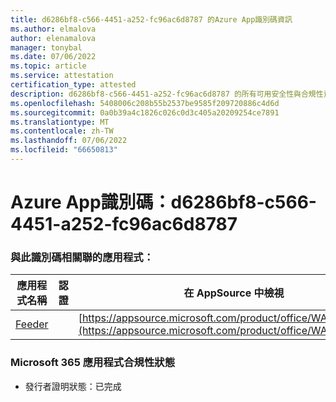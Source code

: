 ```yaml
---
title: d6286bf8-c566-4451-a252-fc96ac6d8787 的Azure App識別碼資訊
ms.author: elmalova
author: elenamalova
manager: tonybal
ms.date: 07/06/2022
ms.topic: article
ms.service: attestation
certification_type: attested
description: d6286bf8-c566-4451-a252-fc96ac6d8787 的所有可用安全性與合規性資訊。
ms.openlocfilehash: 5408006c208b55b2537be9585f209720886c4d6d
ms.sourcegitcommit: 0a0b39a4c1826c026c0d3c405a20209254ce7891
ms.translationtype: MT
ms.contentlocale: zh-TW
ms.lasthandoff: 07/06/2022
ms.locfileid: "66650813"
---
```

# <a name="azure-app-id-d6286bf8-c566-4451-a252-fc96ac6d8787"></a>Azure App識別碼：d6286bf8-c566-4451-a252-fc96ac6d8787


### <a name="apps-associated-with-this-id"></a>與此識別碼相關聯的應用程式：
| **應用程式名稱** | **認證** | **在 AppSource 中檢視** |
|--------------|---------------|-----------------------|
| [Feeder](../forward/WA200004254.md) |  | [https://appsource.microsoft.com/product/office/WA200004254](https://appsource.microsoft.com/product/office/WA200004254) |

### <a name="microsoft-365-app-compliance-status"></a>Microsoft 365 應用程式合規性狀態
- 發行者證明狀態：已完成
